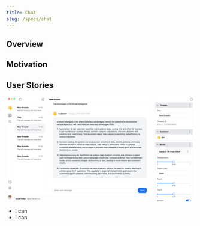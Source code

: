 ```yaml
---
title: Chat
slug: /specs/chat
---
```


## Overview

## Motivation

## User Stories

<!-- Can also be used as a QA Checklist -->

![alt text](../img/chat-screen.png)

- I can
- I can

